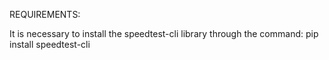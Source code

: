 REQUIREMENTS:

It is necessary to install the speedtest-cli library through the command: pip install speedtest-cli